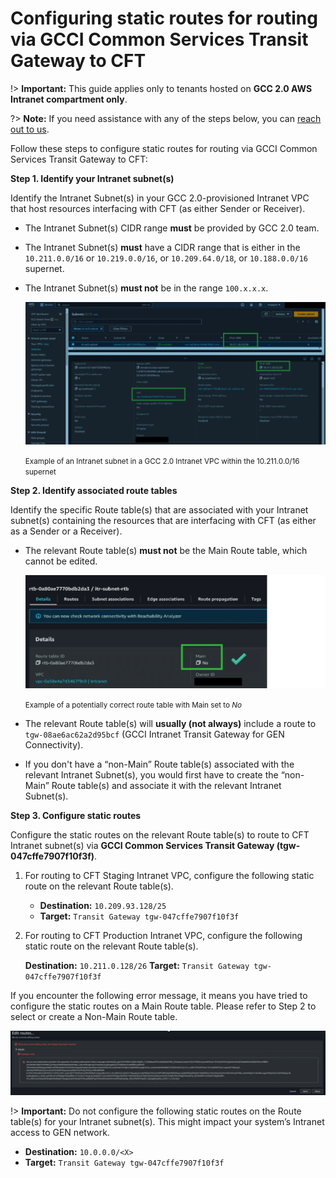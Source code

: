 # Configuring static routes for routing via GCCI Common Services Transit Gateway to CFT

!> **Important:** This guide applies only to tenants hosted on **GCC 2.0 AWS Intranet compartment only**.

?> **Note:** If you need assistance with any of the steps below, you can [reach out to us](http://go.gov.sg/cft-sm).

Follow these steps to configure static routes for routing via GCCI Common Services Transit Gateway to CFT:

**Step 1. Identify your Intranet subnet(s)**

Identify the Intranet Subnet(s) in your GCC 2.0-provisioned Intranet VPC that host resources interfacing with CFT (as either Sender or Receiver). 

- The Intranet Subnet(s) CIDR range **must** be provided by GCC 2.0 team.
- The Intranet Subnet(s) **must** have a CIDR range that is either in the `10.211.0.0/16` or `10.219.0.0/16`, or `10.209.64.0/18`, or `10.188.0.0/16` supernet.
- The Intranet Subnet(s) **must not** be in the range `100.x.x.x`.

    ![tgw](/assets/tgw.png)
 
    <small>Example of an Intranet subnet in a GCC 2.0 Intranet VPC within the 10.211.0.0/16 supernet</small>

**Step 2. Identify associated route tables**

Identify the specific Route table(s) that are associated with your Intranet subnet(s) containing the resources that are interfacing with CFT (as either as a Sender or a Receiver).

- The relevant Route table(s) **must not** be the Main Route table, which cannot be edited.
 
    ![route-table](/assets/route-table.png)

    <small>Example of a potentially correct route table with Main set to *No*</small>

- The relevant Route table(s) will **usually (not always)** include a route to `tgw-08ae6ac62a2d95bcf` (GCCI Intranet Transit Gateway for GEN Connectivity).

- If you don't have a “non-Main” Route table(s) associated with the relevant Intranet Subnet(s), you would first have to create the “non-Main” Route table(s) and associate it with the relevant Intranet Subnet(s).

**Step 3. Configure static routes**

Configure the static routes on the relevant Route table(s) to route to CFT Intranet subnet(s) via **GCCI Common Services Transit Gateway (tgw-047cffe7907f10f3f)**.

1. For routing to CFT Staging Intranet VPC, configure the following static route on the relevant Route table(s).
    - **Destination:** `10.209.93.128/25`
    - **Target:** `Transit Gateway tgw-047cffe7907f10f3f`

2. For routing to CFT Production Intranet VPC, configure the following static route on the relevant Route table(s).

    **Destination:** `10.211.0.128/26`
    **Target:** `Transit Gateway tgw-047cffe7907f10f3f`

If you encounter the following error message, it means you have tried to configure the static routes on a Main Route table. Please refer to Step 2 to select or create a Non-Main Route table.
 
![route-error](/assets/route-error.png)

!> **Important:** Do not configure the following static routes on the Route table(s) for your Intranet subnet(s). This might impact your system’s Intranet access to GEN network.

- **Destination:** `10.0.0.0/<X>`
- **Target:** `Transit Gateway tgw-047cffe7907f10f3f`

